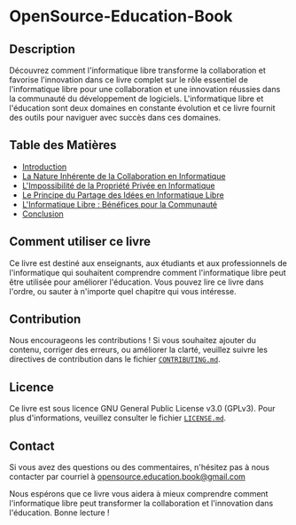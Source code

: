 # OpenSource-Education-Book

## Description
Découvrez comment l'informatique libre transforme la collaboration et favorise l'innovation dans ce livre complet sur le rôle essentiel de l'informatique libre pour une collaboration et une innovation réussies dans la communauté du développement de logiciels. L'informatique libre et l'éducation sont deux domaines en constante évolution et ce livre fournit des outils pour naviguer avec succès dans ces domaines.

## Table des Matières
- [Introduction](sections/introduction)
- [La Nature Inhérente de la Collaboration en Informatique](sections/nature)
- [L'Impossibilité de la Propriété Privée en Informatique](sections/propriete)
- [Le Principe du Partage des Idées en Informatique Libre](sections/partage)
- [L'Informatique Libre : Bénéfices pour la Communauté](sections/benefices)
- [Conclusion](sections/conclusion)

## Comment utiliser ce livre
Ce livre est destiné aux enseignants, aux étudiants et aux professionnels de l'informatique qui souhaitent comprendre comment l'informatique libre peut être utilisée pour améliorer l'éducation. Vous pouvez lire ce livre dans l'ordre, ou sauter à n'importe quel chapitre qui vous intéresse.

## Contribution
Nous encourageons les contributions ! Si vous souhaitez ajouter du contenu, corriger des erreurs, ou améliorer la clarté, veuillez suivre les directives de contribution dans le fichier [`CONTRIBUTING.md`](CONTRIBUTING.md).

## Licence
Ce livre est sous licence GNU General Public License v3.0 (GPLv3). Pour plus d'informations, veuillez consulter le fichier [`LICENSE.md`](LICENSE.md).

## Contact
Si vous avez des questions ou des commentaires, n'hésitez pas à nous contacter par courriel à opensource.education.book@gmail.com

Nous espérons que ce livre vous aidera à mieux comprendre comment l'informatique libre peut transformer la collaboration et l'innovation dans l'éducation. Bonne lecture !

